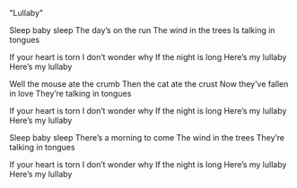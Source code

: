 "Lullaby"

Sleep baby sleep
The day’s on the run
The wind in the trees
Is talking in tongues

If your heart is torn
I don’t wonder why
If the night is long
Here’s my lullaby
Here’s my lullaby

Well the mouse ate the crumb
Then the cat ate the crust
Now they’ve fallen in love
They’re talking in tongues

If your heart is torn
I don’t wonder why
If the night is long
Here’s my lullaby
Here’s my lullaby

Sleep baby sleep
There’s a morning to come
The wind in the trees
They’re talking in tongues

If your heart is torn
I don’t wonder why
If the night is long
Here’s my lullaby
Here’s my lullaby
